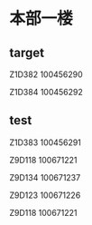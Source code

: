 # 本部一楼
## target
Z1D382 100456290

Z1D384 100456292

## test
Z1D383 100456291

Z9D118 100671221

Z9D134 100671237

Z9D123 100671226

Z9D118 100671221